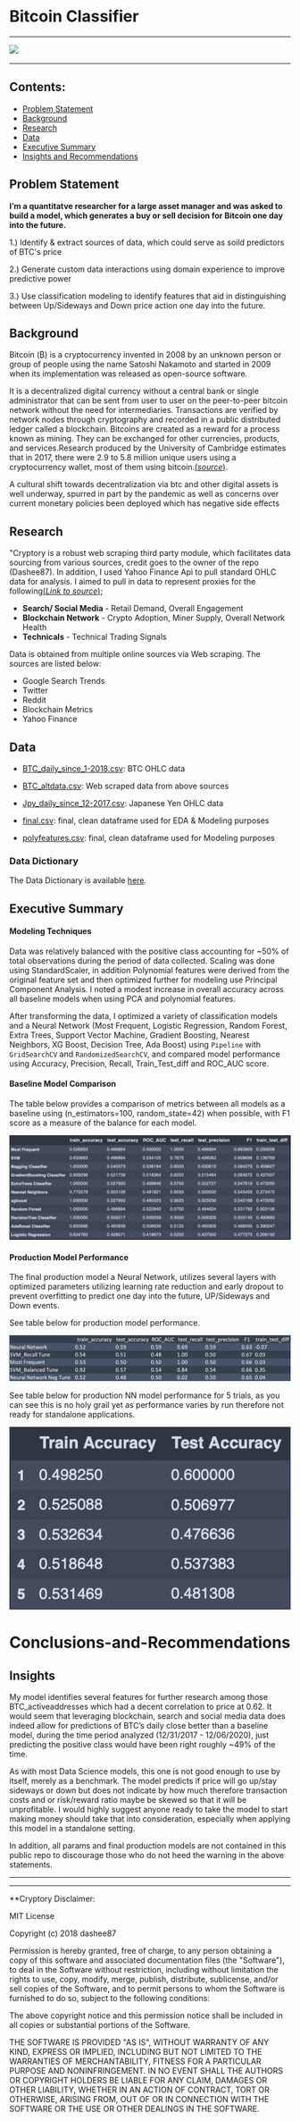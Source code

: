 # Bitcoin Classifier

--------------------------------------

![](https://coinfomania.com/wp-content/uploads/2019/09/BTC-img-min-740x492.jpg)

---------------------------------------

 ## Contents:

- [Problem Statement](#Problem-Statement)  
- [Background](#Background)
- [Research](#Research)
- [Data](#Data)
- [Executive Summary](#Executive-Summary)
- [Insights and Recommendations](#Conclusions-and-Recommendations)



## Problem Statement

**I’m a quantitatve researcher for a large asset manager and was asked to build a model, which generates a buy or sell decision for Bitcoin one day into the future.**

1.) Identify & extract sources of data, which could serve as soild predictors of BTC's price

2.) Generate custom data interactions using domain experience to improve predictive power

3.) Use classification modeling to identify features that aid in distinguishing between Up/Sideways and Down price action one day into the future.


## Background

Bitcoin (₿) is a cryptocurrency invented in 2008 by an unknown person or group of people using the name Satoshi Nakamoto and started in 2009 when its implementation was released as open-source software.

It is a decentralized digital currency without a central bank or single administrator that can be sent from user to user on the peer-to-peer bitcoin network without the need for intermediaries. Transactions are verified by network nodes through cryptography and recorded in a public distributed ledger called a blockchain. Bitcoins are created as a reward for a process known as mining. They can be exchanged for other currencies, products, and services.Research produced by the University of Cambridge estimates that in 2017, there were 2.9 to 5.8 million unique users using a cryptocurrency wallet, most of them using bitcoin.[(*source*)](https://en.wikipedia.org/wiki/Bitcoin).

A cultural shift towards decentralization via btc and other digital assets is well underway, spurred in part by the pandemic as well as concerns over current monetary policies been deployed which has negative side effects



## Research

"Cryptory is a robust web scraping third party module, which facilitates data sourcing from various sources, credit goes to the owner of the repo (Dashee87). In addition, I used Yahoo Finance Api to pull standard OHLC data for analysis. I aimed to pull in data to represent proxies for the following[(*Link to source*)](https://github.com/dashee87);

-  **Search/ Social Media** - Retail Demand, Overall Engagement
-  **Blockchain Network** - Crypto Adoption, Miner Supply, Overall Network Health
-  **Technicals** - Technical Trading Signals

Data is obtained from multiple online sources via Web scraping. The sources are listed below:
- Google Search Trends
- Twitter
- Reddit
- Blockchain Metrics
- Yahoo Finance

## Data

* [BTC_daily_since_1-2018.csv](Data/BTC_daily_since_1-2018.csv): BTC OHLC data

* [BTC_altdata.csv](Data/BTC_altdata.csv): Web scraped data from above sources

* [Jpy_daily_since_12-2017.csv](Data/Jpy_daily_since_12-2017.csv): Japanese Yen OHLC data

* [final.csv](Data/final.csv): final, clean dataframe used for EDA & Modeling purposes

* [polyfeatures.csv](Data/polyfeatures.csv): final, clean dataframe used for Modeling purposes

### Data Dictionary
The Data Dictionary is available [here](data_dictionary/data_dictionary.md).


## Executive Summary

#### Modeling Techniques
 Data was relatively balanced with the positive class accounting for ~50% of total observations during the period of data collected. Scaling was done using StandardScaler, in addition Polynomial features were derived from the original feature set and then optimized further for modeling use Principal Component Analysis. I noted a modest increase in overall accuracy across all baseline models when using PCA and polynomial features.

After transforming the data, I optimized a variety of classification models and a Neural Network (Most Frequent, Logistic Regression, Random Forest, Extra Trees, Support Vector Machine, Gradient Boosting, Nearest Neighbors, XG Boost, Decision Tree, Ada Boost) using `Pipeline` with `GridSearchCV` and `RandomizedSearchCV`, and compared model performance using Accuracy, Precision, Recall, Train_Test_diff and ROC_AUC score.

#### Baseline Model Comparison
The table below provides a comparison of metrics between all models as a baseline using (n_estimators=100, random_state=42) when possible, with F1 score as a measure of the balance  for each model.

![Alt text](Images/Baseline_models_comp.png)

#### Production Model Performance
The final production model a Neural Network, utilizes several layers with optimized parameters utilizing learning rate reduction and early dropout to prevent overfitting to predict one day into the future, UP/Sideways and Down events.

  See table below for production model performance.

![Alt text](Images/Metrics_Table.png)


  See table below for production NN model performance for 5 trials, as you can see this is no holy grail yet as performance varies by run therefore not ready for standalone applications.

![Alt text](Images/NN_performance.png)


# Conclusions-and-Recommendations

## Insights

My model identifies several features for further research among those BTC_activeaddresses which had a decent correlation to price at 0.62. It would seem that leveraging blockchain, search and social media data does indeed allow for predictions of BTC’s daily close better than a baseline model, during the time period analyzed (12/31/2017 - 12/06/2020), just predicting the positive class would have been right roughly ~49% of the time.

As with most Data Science models, this one is not good enough to use by itself, merely as a benchmark. The model predicts if price will go up/stay sideways or down but does not indicate by how much therefore transaction costs and or risk/reward ratio maybe be skewed so that it will be unprofitable. I would highly suggest anyone ready to take the model to start making money should take that into consideration, especially when applying this model in a standalone setting.

In addition, all params and final production models are not contained in this public repo to discourage those who do not heed the warning in the above statements.

------------------------------------------------------









-------------------------------
**Cryptory Disclaimer:

MIT License

Copyright (c) 2018 dashee87

Permission is hereby granted, free of charge, to any person obtaining a copy
of this software and associated documentation files (the "Software"), to deal
in the Software without restriction, including without limitation the rights
to use, copy, modify, merge, publish, distribute, sublicense, and/or sell
copies of the Software, and to permit persons to whom the Software is
furnished to do so, subject to the following conditions:

The above copyright notice and this permission notice shall be included in all
copies or substantial portions of the Software.

THE SOFTWARE IS PROVIDED "AS IS", WITHOUT WARRANTY OF ANY KIND, EXPRESS OR
IMPLIED, INCLUDING BUT NOT LIMITED TO THE WARRANTIES OF MERCHANTABILITY,
FITNESS FOR A PARTICULAR PURPOSE AND NONINFRINGEMENT. IN NO EVENT SHALL THE
AUTHORS OR COPYRIGHT HOLDERS BE LIABLE FOR ANY CLAIM, DAMAGES OR OTHER
LIABILITY, WHETHER IN AN ACTION OF CONTRACT, TORT OR OTHERWISE, ARISING FROM,
OUT OF OR IN CONNECTION WITH THE SOFTWARE OR THE USE OR OTHER DEALINGS IN THE
SOFTWARE.
